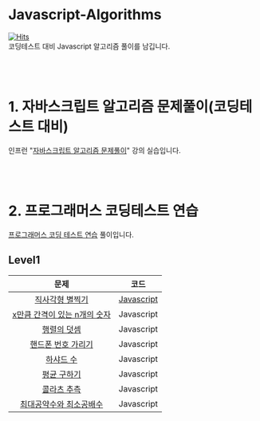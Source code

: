 # Javascript-Algorithms  
[![Hits](https://hits.seeyoufarm.com/api/count/incr/badge.svg?url=https%3A%2F%2Fgithub.com%2Faeroej%2FJavascript-Algorithms&count_bg=%2379C83D&title_bg=%23555555&icon=counter-strike.svg&icon_color=%23E7E7E7&title=hits&edge_flat=false)](https://hits.seeyoufarm.com)  
코딩테스트 대비 Javascript 알고리즘 풀이를 남깁니다.  
<br>
<br>
<br>  
# 1. 자바스크립트 알고리즘 문제풀이(코딩테스트 대비)  
인프런 "[자바스크립트 알고리즘 문제풀이](https://www.inflearn.com/course/%EC%9E%90%EB%B0%94%EC%8A%A4%ED%81%AC%EB%A6%BD%ED%8A%B8-%EC%95%8C%EA%B3%A0%EB%A6%AC%EC%A6%98-%EB%AC%B8%EC%A0%9C%ED%92%80%EC%9D%B4/dashboard)" 강의 실습입니다.  
<br>
<br>
<br>  
# 2. 프로그래머스 코딩테스트 연습  
[프로그래머스 코딩 테스트 연습](https://programmers.co.kr/learn/challenges) 풀이입니다.  
## Level1  
|문제|코드|
|:---:|:---:|
|[직사각형 별찍기](https://programmers.co.kr/learn/courses/30/lessons/12969)|[Javascript](https://github.com/aeroej/Javascript-Algorithms/blob/main/programmers/level1/%EC%A7%81%EC%82%AC%EA%B0%81%ED%98%95%EB%B3%84%EC%B0%8D%EA%B8%B0.js)|
|[x만큼 간격이 있는 n개의 숫자](https://programmers.co.kr/learn/courses/30/lessons/12954)|Javascript|
|[행렬의 덧셈](https://programmers.co.kr/learn/courses/30/lessons/12950)|Javascript|
|[핸드폰 번호 가리기](https://programmers.co.kr/learn/courses/30/lessons/12948)|Javascript|
|[하샤드 수](https://programmers.co.kr/learn/courses/30/lessons/12947)|Javascript|
|[평균 구하기](https://programmers.co.kr/learn/courses/30/lessons/12944)|Javascript|
|[콜라츠 추측](https://programmers.co.kr/learn/courses/30/lessons/12943)|Javascript|
|[최대공약수와 최소공배수](https://programmers.co.kr/learn/courses/30/lessons/12940)|Javascript|
